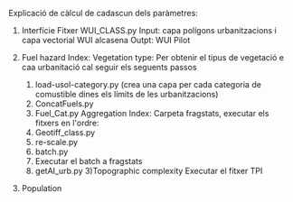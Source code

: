 Explicació de càlcul de cadascun dels paràmetres:

1) Interfície
   Fitxer WUI_CLASS.py 
   Input: capa polígons urbanitzacions i capa vectorial WUI alcasena
   Outpt: WUI Pilot

2) Fuel hazard Index:
   Vegetation type:
     Per obtenir el tipus de vegetació e caa urbanitació cal seguir els seguents passos
     1) load-usol-category.py (crea una capa per cada categoria de comustible dines els límits de les urbanitzacions)
     2) ConcatFuels.py
     3) Fuel_Cat.py
   Aggregation Index:
   Carpeta fragstats, executar els fitxers en l'ordre:
      1) Geotiff_class.py
      2) re-scale.py
      3) batch.py
      4) Executar el batch a fragstats
      5) getAI_urb.py
3)Topographic complexity
  Executar el fitxer TPI

4) Population
   
